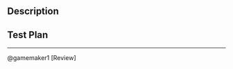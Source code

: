 <!--
  Hey there, thanks for fixing this bug! Please fill in this form so that we
  can quickly review and merge this PR.
-->

## Description

<!-- What was the bug and how did you fix it? -->

<!--
  What are the issues that get closed by this PR?

  For example,
  Closes #19
  Fixes #10
-->

## Test Plan

<!-- Which tests did you change? If you have added more code, do the tests cover it? -->

---

@gamemaker1 [Review]
